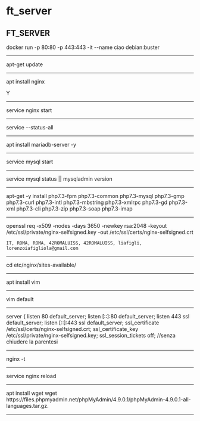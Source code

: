 # ft_server
<html>
   <head></head>
<body>
<h2>FT_SERVER</h2>

docker run -p 80:80 -p 443:443 -it --name ciao debian:buster
<hr>
apt-get update
<hr>

apt install nginx

   Y
<hr>

service nginx start
<hr>
service --status-all
<hr>
apt install mariadb-server -y
<hr>
service mysql start
<hr>
service mysql status || mysqladmin version
<hr>
apt-get -y install php7.3-fpm php7.3-common php7.3-mysql php7.3-gmp php7.3-curl php7.3-intl php7.3-mbstring php7.3-xmlrpc php7.3-gd php7.3-xml php7.3-cli php7.3-zip php7.3-soap php7.3-imap
 <hr>
  openssl req -x509 -nodes -days 3650 -newkey rsa:2048 -keyout /etc/ssl/private/nginx-selfsigned.key -out /etc/ssl/certs/nginx-selfsigned.crt
  
    IT, ROMA, ROMA, 42ROMALUISS, 42ROMALUISS, liafigli, lorenzoiafigliola@gmail.com
<hr>
 cd etc/nginx/sites-available/
<hr>
 apt install vim
 <hr>
 vim default
 <hr>
 server {
        listen 80 default_server;
        listen [::]:80 default_server;
        listen 443 ssl default_server;
        listen [::]:443 ssl default_server;
        ssl_certificate /etc/ssl/certs/nginx-selfsigned.crt;
        ssl_certificate_key /etc/ssl/private/nginx-selfsigned.key;
        ssl_session_tickets off;
//senza chiudere la parentesi
<hr>
nginx -t
<hr>
service nginx reload
<hr>
apt install wget
wget https://files.phpmyadmin.net/phpMyAdmin/4.9.0.1/phpMyAdmin-4.9.0.1-all-languages.tar.gz.
<hr>

 </ul>
 </body>
 </html>
